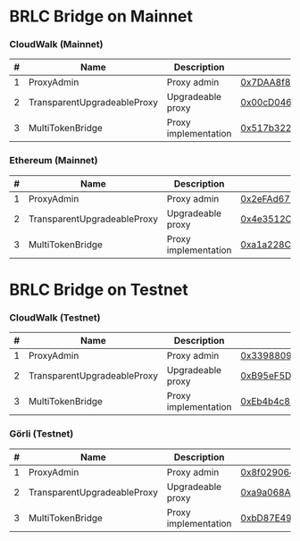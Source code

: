 # BRLC Bridge on Mainnet

### CloudWalk (Mainnet)
| # | Name | Description | Address |
| --- | --- | --- | --- |
| 1 | ProxyAdmin | Proxy admin | [0x7DAA8f8BE6f5C4d1e920aa708dD19269f9f03f7c](https://explorer.mainnet.cloudwalk.io/address/0x7DAA8f8BE6f5C4d1e920aa708dD19269f9f03f7c) |
| 2 | TransparentUpgradeableProxy | Upgradeable proxy | [0x00cD046Ca9C42a3Cb5E450266012E78b93D2a131](https://explorer.mainnet.cloudwalk.io/address/0x00cD046Ca9C42a3Cb5E450266012E78b93D2a131) |
| 3 | MultiTokenBridge | Proxy implementation | [0x517b3224aA87F9ACcA747fc596A0B68305508261](https://explorer.mainnet.cloudwalk.io/address/0x517b3224aA87F9ACcA747fc596A0B68305508261) |

### Ethereum (Mainnet)
| # | Name | Description | Address |
| --- | --- | --- | --- |
| 1 | ProxyAdmin | Proxy admin | [0x2eFAd672C5DD61C30c9A05cEf4D397657B35C48E](https://etherscan.io/address/0x2eFAd672C5DD61C30c9A05cEf4D397657B35C48E) |
| 2 | TransparentUpgradeableProxy | Upgradeable proxy | [0x4e3512Cd8E36e94a23c3832271a2fF2B7357ddfc](https://etherscan.io/address/0x4e3512Cd8E36e94a23c3832271a2fF2B7357ddfc) |
| 3 | MultiTokenBridge | Proxy implementation | [0xa1a228CCC4e28D42504fa919121e22e25deDc5B2](https://etherscan.io/address/0xa1a228CCC4e28D42504fa919121e22e25deDc5B2) |

# BRLC Bridge on Testnet

### CloudWalk (Testnet)
| # | Name | Description | Address |
| --- | --- | --- | --- |
| 1 | ProxyAdmin | Proxy admin | [0x3398809dE9FBe780CF663D7F4FF7BB39E8be4DA3](https://explorer.testnet.cloudwalk.io/address/0x3398809dE9FBe780CF663D7F4FF7BB39E8be4DA3) |
| 2 | TransparentUpgradeableProxy | Upgradeable proxy | [0xB95eF5D556e0E8F12d8eeEA83BDDA1490b1996B3](https://explorer.testnet.cloudwalk.io/address/0xB95eF5D556e0E8F12d8eeEA83BDDA1490b1996B3) |
| 3 | MultiTokenBridge | Proxy implementation | [0xEb4b4c8F752982ddC1102D4AF2FC33826FbFb22a](https://explorer.testnet.cloudwalk.io/address/0xEb4b4c8F752982ddC1102D4AF2FC33826FbFb22a) |

### Görli (Testnet)
| # | Name | Description | Address |
| --- | --- | --- | --- |
| 1 | ProxyAdmin | Proxy admin | [0x8f029064a1A55d0eC8293cBDC1C1a2898B047EdA](https://goerli.etherscan.io/address/0x8f029064a1A55d0eC8293cBDC1C1a2898B047EdA) |
| 2 | TransparentUpgradeableProxy | Upgradeable proxy | [0xa9a068A0E8Fb35C4c509FED72472df83FC9667D3](https://goerli.etherscan.io/address/0xa9a068A0E8Fb35C4c509FED72472df83FC9667D3) |
| 3 | MultiTokenBridge | Proxy implementation | [0xbD87E49e91F930700B98b28744dC69B821d88b18](https://goerli.etherscan.io/address/0xbD87E49e91F930700B98b28744dC69B821d88b18) |
